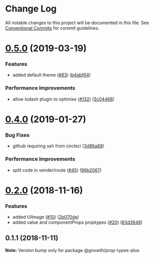 # Change Log

All notable changes to this project will be documented in this file.
See [Conventional Commits](https://conventionalcommits.org) for commit guidelines.

# [0.5.0](https://github.com/gnowth/entity/compare/v0.4.0...v0.5.0) (2019-03-19)


### Features

* added default theme ([#83](https://github.com/gnowth/entity/issues/83)) ([b4abf64](https://github.com/gnowth/entity/commit/b4abf64))


### Performance Improvements

* allow lodash plugin to optimise ([#132](https://github.com/gnowth/entity/issues/132)) ([3c04468](https://github.com/gnowth/entity/commit/3c04468))





# [0.4.0](https://github.com/gnowth/entity/compare/v0.2.0...v0.4.0) (2019-01-27)


### Bug Fixes

* github requiring ssh from circleci ([3d86a88](https://github.com/gnowth/entity/commit/3d86a88))


### Performance Improvements

* split code in vender/route ([#45](https://github.com/gnowth/entity/issues/45)) ([96b2067](https://github.com/gnowth/entity/commit/96b2067))





# [0.2.0](https://github.com/gnowth/entity/compare/v0.1.1...v0.2.0) (2018-11-16)


### Features

* added UIImage ([#10](https://github.com/gnowth/entity/issues/10)) ([2b070de](https://github.com/gnowth/entity/commit/2b070de))
* added value and componentProps proptypes ([#20](https://github.com/gnowth/entity/issues/20)) ([83d3648](https://github.com/gnowth/entity/commit/83d3648))





## 0.1.1 (2018-11-11)

**Note:** Version bump only for package @gnowth/prop-types-plus
